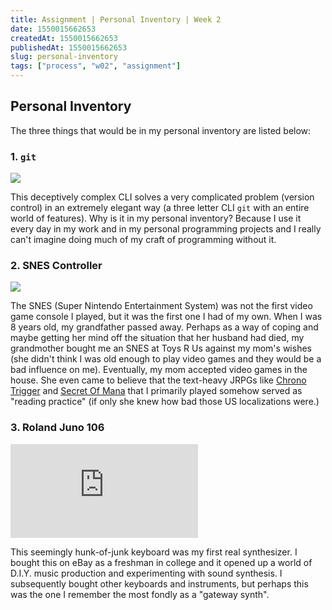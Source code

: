 ```yaml
---
title: Assignment | Personal Inventory | Week 2
date: 1550015662653
createdAt: 1550015662653
publishedAt: 1550015662653
slug: personal-inventory
tags: ["process", "w02", "assignment"]
---
```


## Personal Inventory

The three things that would be in my personal inventory are listed below:

### 1. `git`

![](https://juristr.com/blog/assets/imgs/git-clean-history.gif)

This deceptively complex CLI solves a very complicated problem (version control) in an extremely elegant way (a three letter CLI `git` with an entire world of features). Why is it in my personal inventory? Because I use it every day in my work and in my personal programming projects and I really can't imagine doing much of my craft of programming without it.

### 2. SNES Controller

![](https://i.ebayimg.com/images/g/Fh4AAOSwKJhbUG5e/s-l300.jpg)

The SNES (Super Nintendo Entertainment System) was not the first video game console I played, but it was the first one I had of my own. When I was 8 years old, my grandfather passed away. Perhaps as a way of coping and maybe getting her mind off the situation that her husband had died, my grandmother bought me an SNES at Toys R Us against my mom's wishes (she didn't think I was old enough to play video games and they would be a bad influence on me). Eventually, my mom accepted video games in the house. She even came to believe that the text-heavy JRPGs like [Chrono Trigger](https://en.wikipedia.org/wiki/Chrono_Trigger) and [Secret Of Mana](https://en.wikipedia.org/wiki/Secret_of_Mana) that I primarily played somehow served as "reading practice" (if only she knew how bad those US localizations were.)

### 3. Roland Juno 106

![](https://static.gearslutz.com/board/attachment.php?attachmentid=500195)

This seemingly hunk-of-junk keyboard was my first real synthesizer. I bought this on eBay as a freshman in college and it opened up a world of D.I.Y. music production and experimenting with sound synthesis. I subsequently bought other keyboards and instruments, but perhaps this was the one I remember the most fondly as a "gateway synth".
